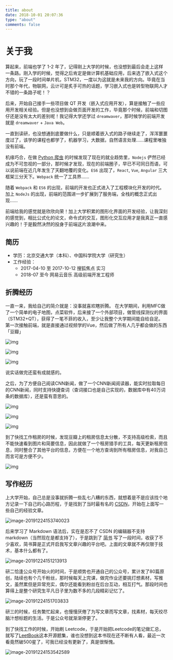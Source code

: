 ```yaml
---
title: about
date: 2018-10-01 20:07:36
type: "about"
comments: false
---
```

# 关于我

算起来，前端也学了 1-2 年了，记得刚上大学的时候，也没想到最后会走上这样一条路。刚入学的时候，觉得之后肯定是做计算机基础应用，后来选了嵌入式这个方向，玩了一段时间单片机，STM32，一度以为这就是未来我的方向。毕竟在当时那个年代，物联网，云计可是炙手可热的话题，学习嵌入式也是转型物联网人才不错的一条路子呢！？

后来，开始自己接手一些项目做 QT 开发（嵌入式应用开发），算是接触了一些应用开发相关经验。但是也没想到会做页面开发的工作，毕竟那个时候，前端和切图仔还是没有太大的差别呢！我记得大学还学过 `dreamwaver`，那时候学的前端开发就是 `dreamwaver` + `Java Web`。

一直到读研，也没想通到底要做什么，只是顺着嵌入式的路子继续走了，浑浑噩噩度过了，该学的课程也都学了，机器学习，大数据，自然语言处理……课程里唯独没有前端。

机缘巧合，在做 [Python 爬虫](https://hksite.cn/%E5%90%8E%E7%AB%AF%E6%8A%80%E6%9C%AF/python/%E4%BB%8E%E6%8B%89%E5%8B%BE%E7%BD%91%E6%95%B0%E6%8D%AE%E7%9C%8B%E7%9B%AE%E5%89%8D%E3%80%90IT%E5%B8%82%E5%9C%BA%E8%A1%8C%E6%83%85%E3%80%91/) 的时候发现了现在的就业趋势里，`Nodejs` 俨然已经成为不可忽视的一部分，那时候才发现，现在的前端圈子，早已不可同日而语，可以说前端在近几年发生了天翻地覆的变化。`ES6` 出现了，`React`, `Vue`, `Angular` 三大框架三分天下。`Webpack` 统一了工具界……

随着 `Webpack` 和 `ES6` 的出现，前端的开发也正式进入了工程模块化开发的时代。加上 `NodeJs` 的出现，前端的范围进一步扩展到了服务端，全栈的概念正式出现……

前端给我的感觉就是欣欣向荣！加上大学积累的图形化界面的开发经验，让我深刻的感觉到，相比公式化的论文，命令式的交互，图形化交互应用才是我真正一直感兴趣的！于是毅然决然的投身于前端这片浪潮中来。


## 简历
- 学历：北京交通大学（本科）、中国科学院大学（研究生）
- 工作经验：
  - 2017-04-10 至 2017-10-12 搜狐焦点 实习 
  - 2018-07 至今 网易云音乐 高级前端开发工程师

## 折腾经历
一直一来，我给自己的简介就是：没事就喜欢瞎折腾。
在大学期间，利用MFC做了一个简单的电子地图，点菜软件，后来接了一个外部项目，做管线探测仪的界面（STM32+QT），获得了一笔不菲的收入，至少让我整个大学期间能自给自足。
第一次接触前端，就是直接通过视频学的Vue，然后做了所有人几乎都会做的东西「豆瓣」

![img](http://img.hksite.cn/2019-12-24-070649.png?imageView2/2/w/600/h/600/q/75|imageslim)

![img](http://img.hksite.cn/2019-12-24-070708.png?imageView2/2/w/600/h/600/q/75|imageslim)

![img](http://img.hksite.cn/2019-12-24-070753.png?imageView2/2/w/600/h/600/q/75|imageslim)

说实话做完还蛮有成就感的。

之后，为了方便自己阅读CNN新闻，做了一个CNN新闻阅读器，能实时拉取每日的CNN新闻，同时支持快捷查词（查词接口也是自己实现的，数据库中有40万词条的数据库），还是蛮有意思的。

![img](http://img.hksite.cn/2019-12-24-070824.jpg?imageView2/2/w/600/h/600/q/75|imageslim)

![img](http://img.hksite.cn/2019-12-24-070841.jpg?imageView2/2/w/600/h/600/q/75|imageslim)

![img](http://img.hksite.cn/2019-12-24-070852.jpg?imageView2/2/w/600/h/600/q/75|imageslim)

到了快找工作租房的时候，发现豆瓣上的租房信息太分散，不支持高级检索，而且不能快速看到图片和简要信息，因此就做了一个租房猎手的工具，每天更新租房信息，同时整合了其他平台的信息，方便在一个地方查询到所有租房信息，对我自己而言可是方便不少。

![img](http://img.hksite.cn/2019-12-24-080439.png?imageView2/2/w/600/h/600/q/75|imageslim)

## 写作经历

上大学开始，自己总是没事就折腾一些乱七八糟的东西，就想着是不是应该找个地方记录一下自己的心路历程，于是找到了当时最有名的 [CSDN](https://me.csdn.net/hk2291976)，开始在上面写一些自己的经验文章。

![image-20191224153740023](http://img.hksite.cn/2019-12-24-073740.png?imageView2/2/w/600/h/600/q/75|imageslim)

后来学习了 Markdown 语法后，实在是忍不了 CSDN 的编辑器不支持 markdown（当然现在是都支持了），于是跳到了 [简书](https://www.jianshu.com/u/30f737ee0051) 写了一段时间，收获了不少喜欢，简书算是正式开启我写文章兴趣的平台吧。上面的文章就不再仅限于技术，基本什么都有了。

![image-20191224151213913](http://img.hksite.cn/2019-12-24-071214.png?imageView2/2/w/600/h/600/q/75|imageslim)



研二恰逢公众号开始火的时间，于是顺势也开通自己的公众号，累计发了80篇原创，陆续也有个几千粉丝，那时候每天上完课，做完作业还要挑灯想素材，写推文，虽然累但是异常充实，偶尔还能看到粉丝在后台互动，相互打气。那段时间也算得上是整个研究生平凡日子里为数不多的几段精彩记忆了。

![image-20191224151703833](http://img.hksite.cn/2019-12-24-071707.png?imageView2/2/w/600/h/400/q/75|imageslim)



研三的时候，任务繁忙起来，也慢慢厌倦了为写文章而写文章，找素材，每天绞尽脑汁想标题的生活。于是公众号就渐渐停更了。

到了快找工作的时候，开始刷 Leetcode，于是开始把Leetcode的笔记做汇总，就写了[LeetBook](https://hk029.gitbooks.io/leetbook/content/)这本开源题集，谁也没想到这本书现在还不断有人看，最近一次看竟然破500星了，可我已经没有更新了，真是很惭愧。

![image-20191224153542589](http://img.hksite.cn/2019-12-24-073545.png?imageView2/2/w/600/h/600/q/75|imageslim)